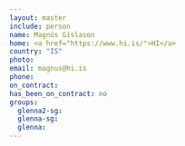 ```yaml
---
layout: master
include: person
name: Magnús Gíslason
home: <a href="https://www.hi.is/">HI</a>
country: "IS"
photo:
email: magnus@hi.is
phone:
on_contract:
has_been_on_contract: no
groups:
  glenna2-sg:
  glenna-sg:
  glenna:
---
```

